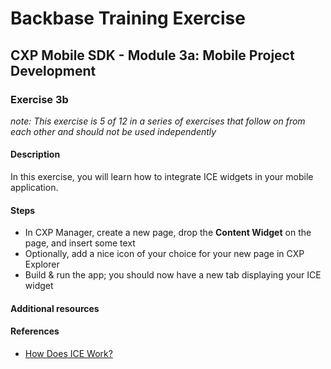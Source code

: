 # Backbase Training Exercise

## CXP Mobile SDK - Module 3a: Mobile Project Development

### Exercise 3b

_note: This exercise is 5 of 12 in a series of exercises that follow on from each other and should not be used independently_

#### Description

In this exercise, you will learn how to integrate ICE widgets in your mobile application.

#### Steps

 - In CXP Manager, create a new page, drop the **Content Widget** on the page, and insert some text
 - Optionally, add a nice icon of your choice for your new page in CXP Explorer
 - Build & run the app; you should now have a new tab displaying your ICE widget

#### Additional resources

#### References

 - [How Does ICE Work?](https://my.backbase.com/resources/documentation/portal/5.6.0/icewidgets_howiceworks.html)
